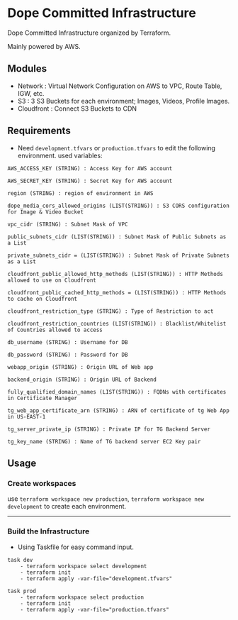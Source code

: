 # **Dope Committed Infrastructure**

Dope Committed Infrastructure organized by Terraform.

Mainly powered by AWS.

## **Modules**

- Network : Virtual Network Configuration on AWS to VPC, Route Table, IGW, etc.
- S3 : 3 S3 Buckets for each environment; Images, Videos, Profile Images.
- Cloudfront : Connect S3 Buckets to CDN

## **Requirements**

- Need `development.tfvars` or `production.tfvars` to edit the following environment.
  used variables:

```
AWS_ACCESS_KEY (STRING) : Access Key for AWS account

AWS_SECRET_KEY (STRING) : Secret Key for AWS account

region (STRING) : region of environment in AWS

dope_media_cors_allowed_origins (LIST(STRING)) : S3 CORS configuration for Image & Video Bucket

vpc_cidr (STRING) : Subnet Mask of VPC

public_subnets_cidr (LIST(STRING)) : Subnet Mask of Public Subnets as a List

private_subnets_cidr = (LIST(STRING)) : Subnet Mask of Private Subnets as a List

cloudfront_public_allowed_http_methods (LIST(STRING)) : HTTP Methods allowed to use on Cloudfront

cloudfront_public_cached_http_methods = (LIST(STRING)) : HTTP Methods to cache on Cloudfront

cloudfront_restriction_type (STRING) : Type of Restriction to act

cloudfront_restriction_countries (LIST(STRING)) : Blacklist/Whitelist of Countries allowed to access

db_username (STRING) : Username for DB

db_password (STRING) : Password for DB

webapp_origin (STRING) : Origin URL of Web app

backend_origin (STRING) : Origin URL of Backend

fully_qualified_domain_names (LIST(STRING)) : FQDNs with certificates in Certificate Manager

tg_web_app_certificate_arn (STRING) : ARN of certificate of tg Web App in US-EAST-1

tg_server_private_ip (STRING) : Private IP for TG Backend Server

tg_key_name (STRING) : Name of TG backend server EC2 Key pair
```



## **Usage**



### Create workspaces
use `terraform workspace new production`, `terraform workspace new development` to create each environment.


---

### Build the Infrastructure
- Using Taskfile for easy command input.
```
task dev
    - terraform workspace select development
    - terraform init
    - terraform apply -var-file="development.tfvars"

task prod
    - terraform workspace select production
    - terraform init
    - terraform apply -var-file="production.tfvars"
```
